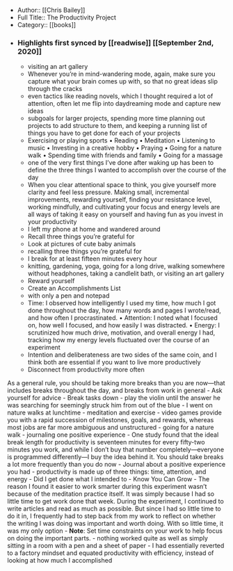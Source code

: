 - Author:: [[Chris Bailey]]
- Full Title:: The Productivity Project
- Category:: [[books]]
- ### Highlights first synced by [[readwise]] [[September 2nd, 2020]]
    - visiting an art gallery 
    - Whenever you’re in mind-wandering mode, again, make sure you capture what your brain comes up with, so that no great ideas slip through the cracks 
    - even tactics like reading novels, which I thought required a lot of attention, often let me flip into daydreaming mode and capture new ideas 
    - subgoals for larger projects, spending more time planning out projects to add structure to them, and keeping a running list of things you have to get done for each of your projects 
    - Exercising or playing sports
• Reading
• Meditation
• Listening to music
• Investing in a creative hobby
• Praying
• Going for a nature walk
• Spending time with friends and family
• Going for a massage 
    - one of the very first things I’ve done after waking up has been to define the three things I wanted to accomplish over the course of the day 
    - When you clear attentional space to think, you give yourself more clarity and feel less pressure. Making small, incremental improvements, rewarding yourself, finding your resistance level, working mindfully, and cultivating your focus and energy levels are all ways of taking it easy on yourself and having fun as you invest in your productivity 
    - I left my phone at home and wandered around 
    - Recall three things you’re grateful for 
    - Look at pictures of cute baby animals 
    - recalling three things you’re grateful for 
    - I break for at least fifteen minutes every hour 
    - knitting, gardening, yoga, going for a long drive, walking somewhere without headphones, taking a candlelit bath, or visiting an art gallery 
    - Reward yourself 
    - Create an Accomplishments List 
    - with only a pen and notepad 
    - Time: I observed how intelligently I used my time, how much I got done throughout the day, how many words and pages I wrote/read, and how often I procrastinated.
• Attention: I noted what I focused on, how well I focused, and how easily I was distracted.
• Energy: I scrutinized how much drive, motivation, and overall energy I had, tracking how my energy levels fluctuated over the course of an experiment 
    - Intention and deliberateness are two sides of the same coin, and I think both are essential if you want to live more productively 
    - Disconnect from productivity more often

As a general rule, you should be taking more breaks than you are now—that includes breaks throughout the day, and breaks from work in general 
    - Ask yourself for advice 
    - Break tasks down 
    - play the violin until the answer he was searching for seemingly struck him from out of the blue 
    - I went on nature walks at lunchtime 
    - meditation and exercise 
    - video games provide you with a rapid succession of milestones, goals, and rewards, whereas most jobs are far more ambiguous and unstructured 
    - going for a nature walk 
    - journaling one positive experience 
    - One study found that the ideal break length for productivity is seventeen minutes for every fifty-two minutes you work, and while I don’t buy that number completely—everyone is programmed differently—I buy the idea behind it. You should take breaks a lot more frequently than you do now 
    - Journal about a positive experience you had 
    - productivity is made up of three things: time, attention, and energy 
    - Did I get done what I intended to 
    - Know You Can Grow 
    - The reason I found it easier to work smarter during this experiment wasn’t because of the meditation practice itself. It was simply because I had so little time to get work done that week. During the experiment, I continued to write articles and read as much as possible. But since I had so little time to do it in, I frequently had to step back from my work to reflect on whether the writing I was doing was important and worth doing. With so little time, it was my only option 
        - **Note**: Set time constraints on your work to help focus on doing the important parts.
    - nothing worked quite as well as simply sitting in a room with a pen and a sheet of paper 
    - I had essentially reverted to a factory mindset and equated productivity with efficiency, instead of looking at how much I accomplished 
